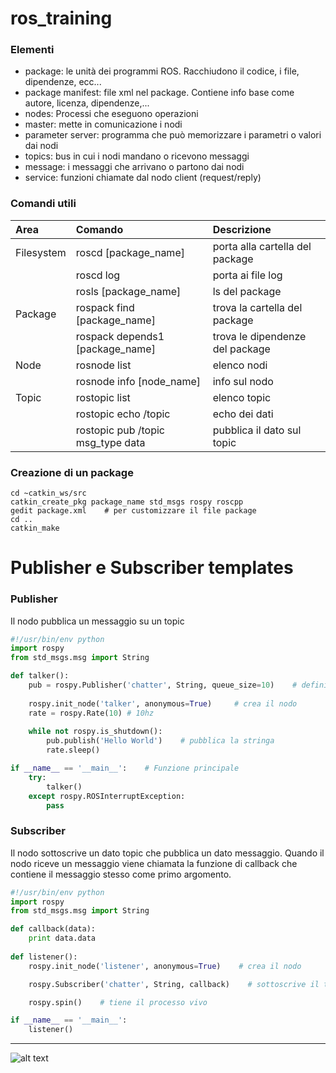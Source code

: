 # ros_training

### Elementi

- package: le unità dei programmi ROS. Racchiudono il codice, i file, dipendenze, ecc...
- package manifest: file xml nel package. Contiene info base come autore, licenza, dipendenze,...
- nodes: Processi che eseguono operazioni
- master: mette in comunicazione i nodi
- parameter server: programma che può memorizzare i parametri o valori dai nodi
- topics: bus in cui i nodi mandano o ricevono messaggi 
- message: i messaggi che arrivano o partono dai nodi
- service: funzioni chiamate dal nodo client (request/reply)

### Comandi utili

| Area | Comando | Descrizione |
| :--- | :--- | :--- |
| Filesystem | roscd [package_name] | porta alla cartella del package |
| | roscd log | porta ai file log |
| | rosls [package_name] | ls del package |
| Package | rospack find [package_name] | trova la cartella del package |
| | rospack depends1 [package_name] | trova le dipendenze del package |
| Node | rosnode list | elenco nodi |
| | rosnode info [node_name] | info sul nodo |
| Topic | rostopic list | elenco topic |
| | rostopic echo /topic | echo dei dati |
| | rostopic pub /topic msg_type data| pubblica il dato sul topic |

### Creazione di un package
```
cd ~catkin_ws/src
catkin_create_pkg package_name std_msgs rospy roscpp
gedit package.xml    # per customizzare il file package
cd ..
catkin_make
```

# Publisher e Subscriber templates


### Publisher
Il nodo pubblica un messaggio su un topic
```python
#!/usr/bin/env python
import rospy
from std_msgs.msg import String

def talker():    
    pub = rospy.Publisher('chatter', String, queue_size=10)    # definisce il publisher, il topic su cui pubblica e il msg che porta
    
    rospy.init_node('talker', anonymous=True)     # crea il nodo
    rate = rospy.Rate(10) # 10hz
    
    while not rospy.is_shutdown():        
        pub.publish('Hello World')    # pubblica la stringa
        rate.sleep()

if __name__ == '__main__':    # Funzione principale
    try:
        talker()
    except rospy.ROSInterruptException:
        pass
```

### Subscriber
Il nodo sottoscrive un dato topic che pubblica un dato messaggio. Quando il nodo riceve un messaggio viene chiamata la funzione di callback che contiene il messaggio stesso come primo argomento.
```python
#!/usr/bin/env python
import rospy
from std_msgs.msg import String

def callback(data):
    print data.data
    
def listener():
    rospy.init_node('listener', anonymous=True)    # crea il nodo

    rospy.Subscriber('chatter', String, callback)    # sottoscrive il topic e rimanda alla funzione callback

    rospy.spin()    # tiene il processo vivo

if __name__ == '__main__':
    listener()
```

___
![alt text](https://gavazzionline.files.wordpress.com/2014/01/img_6916.jpg?w=200)
